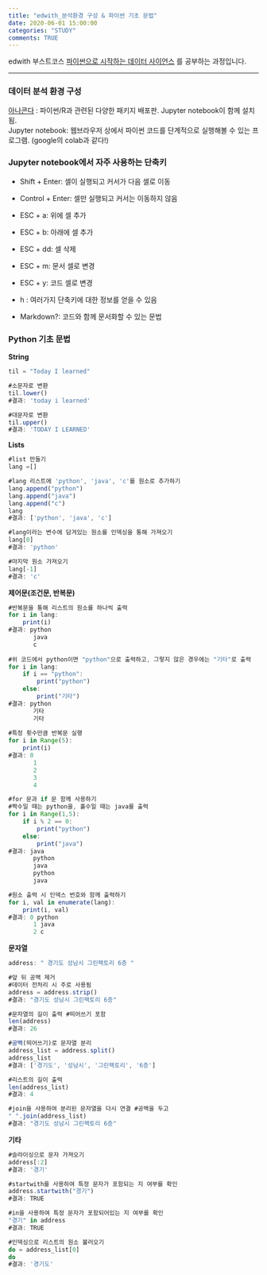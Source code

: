 ```yaml
---
title: "edwith_분석환경 구성 & 파이썬 기초 문법"
date: 2020-06-01 15:00:00
categories: "STUDY"
comments: TRUE
---
```


edwith 부스트코스 [파이썬으로 시작하는 데이터 사이언스](https://www.edwith.org/boostcourse-ds-510/joinLectures/28137) 를 공부하는 과정입니다.  
  
  --------------------------------------------------------
  
### 데이터 분석 환경 구성

[아나콘다](https://www.anaconda.com/products/individual) : 파이썬/R과 관련된 다양한 패키지 배포판. Jupyter notebook이 함께 설치됨.  
Jupyter notebook: 웹브라우저 상에서 파이썬 코드를 단계적으로 실행해볼 수 있는 프로그램. (google의 colab과 같다!)  
  
   
### Jupyter notebook에서 자주 사용하는 단축키    
* Shift + Enter: 셀이 실행되고 커서가 다음 셀로 이동  
* Control + Enter: 셀만 실행되고 커서는 이동하지 않음  
* ESC + a: 위에 셀 추가  
* ESC + b: 아래에 셀 추가  
* ESC + dd: 셀 삭제  
* ESC + m: 문서 셀로 변경  
* ESC + y: 코드 셀로 변경  
  
* h : 여러가지 단축키에 대한 정보를 얻을 수 있음 
* Markdown?: 코드와 함께 문서화할 수 있는 문법  
  
    
### Python 기초 문법  
**String**  
```javascript
til = "Today I learned"

#소문자로 변환
til.lower()
#결과: 'today i learned'

#대문자로 변환
til.upper()
#결과: 'TODAY I LEARNED'
```
  
    
**Lists**  
```javascript
#list 만들기
lang =[]

#lang 리스트에 'python', 'java', 'c'를 원소로 추가하기
lang.append("python")
lang.append("java")
lang.append("c")
lang
#결과: ['python', 'java', 'c']

#lang이라는 변수에 담겨있는 원소를 인덱싱을 통해 가져오기
lang[0]
#결과: 'python'

#마지막 원소 가져오기
lang[-1] 
#결과: 'c' 
```
  
    
**제어문(조건문, 반복문)**  
```javascript
#반복문을 통해 리스트의 원소를 하나씩 출력
for i in lang:
    print(i)
#결과: python
       java
       c
   
#위 코드에서 python이면 "python"으로 출력하고, 그렇지 않은 경우에는 "기타"로 출력
for i in lang:
    if i == "python":
        print("python")
    else:
        print("기타")
#결과: python
       기타
       기타
       
#특정 횟수만큼 반복문 실행
for i in Range(5):
    print(i)
#결과: 0
       1
       2
       3
       4

#for 문과 if 문 함께 사용하기
#짝수일 때는 python을, 홀수일 때는 java를 출력
for i in Range(1,5):
    if i % 2 == 0:
        print("python")
    else:
        print("java")
#결과: java
       python
       java
       python
       java

#원소 출력 시 인덱스 번호와 함께 출력하기
for i, val in enumerate(lang):
    print(i, val)
#결과: 0 python
       1 java
       2 c
```
   
     
**문자열**    
```javascript
address: " 경기도 성남시 그린팩토리 6층 "

#앞 뒤 공백 제거
#데이터 전처리 시 주로 사용됨
address = address.strip()
#결과: "경기도 성남시 그린팩토리 6층"

#문자열의 길이 출력 #띄어쓰기 포함
len(address)
#결과: 26

#공백(띄어쓰기)로 문자열 분리
address_list = address.split()
address_list
#결과: ['경기도', '성남시', '그린팩토리', '6층']

#리스트의 길이 출력
len(address_list)
#결과: 4

#join을 사용하여 분리된 문자열을 다시 연결 #공백을 두고
" ".join(address_list)
#결과: "경기도 성남시 그린팩토리 6층"
```
  
    
**기타**
```javascript
#슬라이싱으로 문자 가져오기
address[:2]
#결과: '경기'

#startwith를 사용하여 특정 문자가 포함되는 지 여부를 확인
address.startwith("경기")
#결과: TRUE

#in을 사용하여 특정 문자가 포함되어있는 지 여부를 확인
"경기" in address
#결과: TRUE

#인덱싱으로 리스트의 원소 불러오기
do = address_list[0]
do
#결과: '경기도'
```
